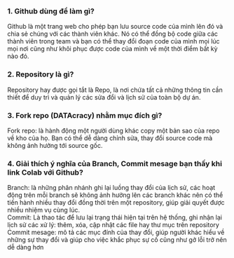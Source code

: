 ### 1. Github dùng để làm gì?  
Github là một trang web cho phép bạn lưu source code của mình lên đó và chia sẻ chúng với các thành viên khác. Nó có thể đồng bộ code giữa các thành viên trong team và bạn có thể thay đổi đoạn code của mình mọi lúc mọi nơi cũng như khôi phục được code của mình về một thời điểm bất kỳ nào đó.
### 2. Repository là gì?  
Repository hay được gọi tắt là Repo, là nơi chứa tất cả những thông tin cần thiết để duy trì và quản lý các sửa đổi và lịch sử của toàn bộ dự án.
### 3. Fork repo (DATAcracy) nhằm mục đích gì?  
Fork repo: là hành động một người dùng khác copy một bản sao của repo về kho của họ. Bạn có thể dễ dàng chỉnh sửa, thay đổi source code mà không ảnh hưởng tới source gốc.
### 4. Giải thích ý nghĩa của Branch, Commit mesage bạn thấy khi link Colab với Github?  
Branch: là những phân nhánh ghi lại luồng thay đổi của lịch sử, các hoạt động trên mỗi branch sẽ không ảnh hưởng lên các branch khác nên có thể tiến hành nhiều thay đổi đồng thời trên một repository, giúp giải quyết được nhiều nhiệm vụ cùng lúc.  
Commit: Là thao tác để lưu lại trạng thái hiện tại trên hệ thống, ghi nhận lại lịch sử các xử lý: thêm, xóa, cập nhật các file hay thư mục trên repository  
Commit mesage: mô tả các mục đính của thay đổi, giúp người khác hiểu về những sự thay đổi và giúp cho việc khắc phục sự cố cũng như gở lỗi trở nên dễ dàng hơn  
